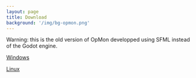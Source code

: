 ```yaml
---
layout: page
title: Download
background: '/img/bg-opmon.png'
---
```


Warning: this is the old version of OpMon developped using SFML instead of the
Godot engine.

[Windows](https://github.com/OpMonTeam/OpMon/releases/download/alpha-v0.16/OpMon-Win_NoInstall.zip)

[Linux](https://github.com/OpMonTeam/OpMon/releases/download/alpha-v0.16/OpMon-Linux_NoInstall.zip)
